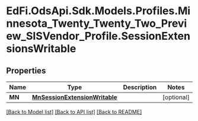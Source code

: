 # EdFi.OdsApi.Sdk.Models.Profiles.Minnesota_Twenty_Twenty_Two_Preview_SISVendor_Profile.SessionExtensionsWritable
## Properties

Name | Type | Description | Notes
------------ | ------------- | ------------- | -------------
**MN** | [**MnSessionExtensionWritable**](MnSessionExtensionWritable.md) |  | [optional] 

[[Back to Model list]](../README.md#documentation-for-models) [[Back to API list]](../README.md#documentation-for-api-endpoints) [[Back to README]](../README.md)

